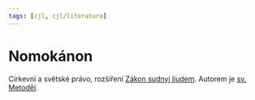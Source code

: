 ```yaml
---
tags: [cjl, cjl/literatura]
---
```

# Nomokánon
Církevní a světské právo, rozšíření [Zákon sudnyj ljudem](Zákon%20sudnyj%20ljudem.md).
Autorem je [sv. Metoděj](Konstantin%20a%20Metoděj.md).